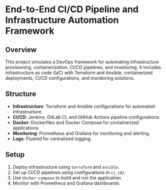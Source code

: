 
# End-to-End CI/CD Pipeline and Infrastructure Automation Framework

## Overview
This project simulates a DevOps framework for automating infrastructure provisioning, containerization, CI/CD pipelines, and monitoring. It includes infrastructure as code (IaC) with Terraform and Ansible, containerized deployments, CI/CD configurations, and monitoring solutions.

## Structure
- **Infrastructure**: Terraform and Ansible configurations for automated infrastructure.
- **CI/CD**: Jenkins, GitLab CI, and GitHub Actions pipeline configurations.
- **Docker**: Dockerfiles and Docker Compose for containerized applications.
- **Monitoring**: Prometheus and Grafana for monitoring and alerting.
- **Logs**: Fluentd for centralized logging.

## Setup
1. Deploy infrastructure using `terraform` and `ansible`.
2. Set up CI/CD pipelines using configurations in `ci_cd/`.
3. Use `docker-compose` to build and run the application.
4. Monitor with Prometheus and Grafana dashboards.
